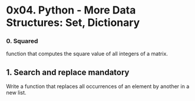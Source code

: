 # 0x04. Python - More Data Structures: Set, Dictionary
### 0. Squared
function that computes the square value of all integers of a matrix.

## 1. Search and replace mandatory
Write a function that replaces all occurrences of an element by another in a
 new list.
